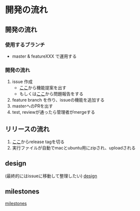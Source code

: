 # 開発の流れ

## 開発の流れ

### 使用するブランチ
-  master & featureXXX で運用する

### 開発の流れ

1. issue 作成
    - [ここ](https://github.com/yuchiki/atcoderHelper/issues/new?assignees=&labels=feature&template=feature.md&title=%5BFEATURE%5D+)から機能提案を出す
    - もしくは[ここ](https://github.com/yuchiki/atcoderHelper/issues/new?assignees=&labels=problem&template=problem.md&title=%5PROBLEM%5D+)から問題報告をする
2. feature branch を作り、issueの機能を追加する
3. masterへのPRを出す
4. test, reviewが通ったら管理者がmergeする


## リリースの流れ

1. [ここ](https://github.com/yuchiki/atcoderHelper/releases/new)からrelease tagを切る
2. 実行ファイルが自動でmacとubuntu用にzipされ、uploadされる

## design

(最終的にはissueに移動して整理したい)
[design](../working/design.md)

## milestones

[milestones](../working/milestones.md)
